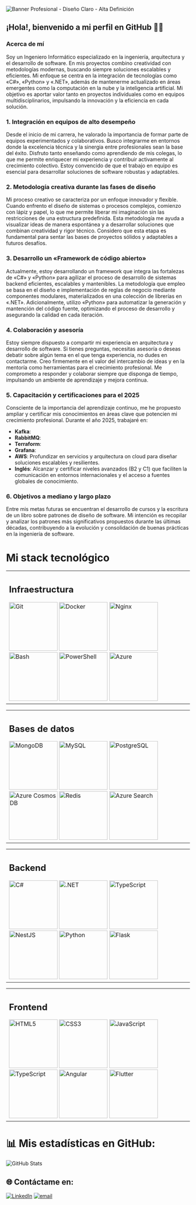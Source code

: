 ![Banner Profesional - Diseño Claro - Alta Definición](https://res.cloudinary.com/dqdvzzemd/image/upload/v1740083888/Banner_Profesional_-_Dise%C3%B1o_Claro_-_Alta_Definici%C3%B3n_mcgoiv.png)

## ¡Hola!, bienvenido a mi perfil en GitHub 👋🏻

### Acerca de mí

Soy un Ingeniero Informático especializado en la ingeniería, arquitectura y el desarrollo de software. En mis proyectos combino creatividad con metodologías modernas, buscando siempre soluciones escalables y eficientes. Mi enfoque se centra en la integración de tecnologías como «C#», «Python» y «.NET», además de mantenerme actualizado en áreas emergentes como la computación en la nube y la inteligencia artificial. Mi objetivo es aportar valor tanto en proyectos individuales como en equipos multidisciplinarios, impulsando la innovación y la eficiencia en cada solución.

### 1. Integración en equipos de alto desempeño

Desde el inicio de mi carrera, he valorado la importancia de formar parte de equipos experimentados y colaborativos. Busco integrarme en entornos donde la excelencia técnica y la sinergia entre profesionales sean la base del éxito. Disfruto tanto enseñando como aprendiendo de mis colegas, lo que me permite enriquecer mi experiencia y contribuir activamente al crecimiento colectivo. Estoy convencido de que el trabajo en equipo es esencial para desarrollar soluciones de software robustas y adaptables.

### 2. Metodología creativa durante las fases de diseño

Mi proceso creativo se caracteriza por un enfoque innovador y flexible. Cuando enfrento el diseño de sistemas o procesos complejos, comienzo con lápiz y papel, lo que me permite liberar mi imaginación sin las restricciones de una estructura predefinida. Esta metodología me ayuda a visualizar ideas de manera espontánea y a desarrollar soluciones que combinan creatividad y rigor técnico. Considero que esta etapa es fundamental para sentar las bases de proyectos sólidos y adaptables a futuros desafíos.

### 3. Desarrollo un «Framework de código abierto»

Actualmente, estoy desarrollando un framework que integra las fortalezas de «C#» y «Python» para agilizar el proceso de desarrollo de sistemas backend eficientes, escalables y mantenibles. La metodología que empleo se basa en el diseño e implementación de reglas de negocio mediante componentes modulares, materializados en una colección de librerías en «.NET». Adicionalmente, utilizo «Python» para automatizar la generación y mantención del código fuente, optimizando el proceso de desarrollo y asegurando la calidad en cada iteración.

### 4. Colaboración y asesoría

Estoy siempre dispuesto a compartir mi experiencia en arquitectura y desarrollo de software. Si tienes preguntas, necesitas asesoría o deseas debatir sobre algún tema en el que tenga experiencia, no dudes en contactarme. Creo firmemente en el valor del intercambio de ideas y en la mentoría como herramientas para el crecimiento profesional. Me comprometo a responder y colaborar siempre que disponga de tiempo, impulsando un ambiente de aprendizaje y mejora continua.

### 5. Capacitación y certificaciones para el 2025

Consciente de la importancia del aprendizaje continuo, me he propuesto ampliar y certificar mis conocimientos en áreas clave que potencien mi crecimiento profesional. Durante el año 2025, trabajaré en:

- **Kafka**: 
- **RabbitMQ**: 
- **Terraform**: 
- **Grafana**: 
- **AWS**: Profundizar en servicios y arquitectura on cloud para diseñar soluciones escalables y resilientes.
- **Inglés**: Alcanzar y certificar niveles avanzados (B2 y C1) que faciliten la comunicación en entornos internacionales y el acceso a fuentes globales de conocimiento.

### 6. Objetivos a mediano y largo plazo

Entre mis metas futuras se encuentran el desarrollo de cursos y la escritura de un libro sobre patrones de diseño de software. Mi intención es recopilar y analizar los patrones más significativos propuestos durante las últimas décadas, contribuyendo a la evolución y consolidación de buenas prácticas en la ingeniería de software.

<h1>Mi stack tecnológico</h1>
<div align="center">
  <table>
    <tr>
      <td>
        <h2>Infraestructura</h2>
        <div>
          <!-- «Git» -->
          <a href="https://github.com/"><img src="https://profilinator.rishav.dev/skills-assets/git-scm-icon.svg" alt="Git" height="133"/></a>
          <!-- «Docker» -->
          <a href="https://www.docker.com/"><img src="https://profilinator.rishav.dev/skills-assets/docker-original-wordmark.svg" alt="Docker" height="133"/></a>
          <!-- «Nginx» -->
          <a href="https://www.nginx.com/"><img src="https://profilinator.rishav.dev/skills-assets/nginx-original.svg" alt="Nginx" height="133"/></a>
          <!-- «Bash» -->
          <a href="https://www.gnu.org/software/bash/"><img src="https://profilinator.rishav.dev/skills-assets/gnu_bash-icon.svg" alt="Bash" height="133"/></a>
          <!-- «PowerShell» -->
          <a href="https://docs.microsoft.com/en-us/powershell/"><img src="https://profilinator.rishav.dev/skills-assets/powershell.png" alt="PowerShell" height="133"/></a>
          <!-- «Azure» -->
          <a href="https://azure.microsoft.com/en-in/"><img src="https://profilinator.rishav.dev/skills-assets/microsoft_azure-icon.svg" alt="Azure" height="133"/></a>
        </div>
      </td>
    </tr>
  </table>   
  <table>
    <tr>
      <td>
        <h2>Bases de datos</h2>
        <div>
          <!-- «MongoDB» -->
          <a href="https://www.mongodb.com/"><img src="https://res.cloudinary.com/dqdvzzemd/image/upload/v1740173173/1-_MongoDB_-_Tagged_e3qn8i.png" alt="MongoDB" height="133"/></a>
          <!-- «MySQL» -->
          <a href="https://www.mysql.com/"><img src="https://res.cloudinary.com/dqdvzzemd/image/upload/v1740245504/2-_MySQL_-_Tagged_hkpmid.png" alt="MySQL" height="133"/></a>
          <!-- «PostgreSQL» -->
          <a href="https://www.postgresql.org/"><img src="https://res.cloudinary.com/dqdvzzemd/image/upload/v1740246047/3-_PostgreSQL_-_Tagged_ccawcn.png" alt="PostgreSQL" height="133"/></a>
          <!-- «Azure Cosmos DB» -->
          <a href="https://learn.microsoft.com/es-es/azure/cosmos-db/"><img src="https://res.cloudinary.com/dqdvzzemd/image/upload/v1740247362/4-_Azure_Cosmos_DB_-_Tagged_luotsb.png" alt="Azure Cosmos DB" height="133"/></a>
          <!-- «Azure Cache for Redis» -->
          <a href="https://redis.io/"><img src="https://res.cloudinary.com/dqdvzzemd/image/upload/v1740249966/5-_Azure_Redis_Cache_-_Tagged_fghmgz.png" alt="Redis" height="133"/></a>
          <!-- «Azure Search» -->
          <a href="https://learn.microsoft.com/es-es/azure/search/"><img src="https://res.cloudinary.com/dqdvzzemd/image/upload/v1740249966/6-_Azure_Search_-_Tagged_wksu1d.png" alt="Azure Search" height="133"/></a>
        </div>
      </td>
    </tr>
  </table>
  <table>
    <tr>
      <td>
        <h2>Backend</h2>
        <div>
          <!-- «C#» -->
          <a href="https://docs.microsoft.com/es/dotnet/csharp/"><img src="https://res.cloudinary.com/dqdvzzemd/image/upload/v1740162860/1-_C_-_Tagged_q8vek6.png" alt="C#" height="133"/></a>
          <!-- «.NET» -->
          <a href="https://dotnet.microsoft.com/download/dotnet-framework"><img src="https://res.cloudinary.com/dqdvzzemd/image/upload/v1740162860/2-_.NET_Platform_-_Tagged_schvq7.png" alt=".NET" height="133"/></a>
          <!-- «TypeScript» -->
          <a href="https://www.typescriptlang.org/"><img src="https://res.cloudinary.com/dqdvzzemd/image/upload/v1740162860/3-_TypeScript_-_Tagged_te2g5p.png" alt="TypeScript" height="133"/></a>
          <!-- «NestJS» -->
          <a href="https://nestjs.com/"><img src="https://res.cloudinary.com/dqdvzzemd/image/upload/v1740162860/4-_NestJS_-_Tagged_aezbf9.png" alt="NestJS" height="133"/></a>
          <!-- «Python» -->
          <a href="https://www.python.org/"><img src="https://res.cloudinary.com/dqdvzzemd/image/upload/v1740162861/5-_Python_-_Tagged_yjj25g.png" alt="Python" height="133"/></a>
          <!-- «Flask» -->
          <a href="https://flask.palletsprojects.com/"><img src="https://res.cloudinary.com/dqdvzzemd/image/upload/v1740162860/6-_Flask_-_Tagged_r5a94m.png" alt="Flask" height="133"/></a>
        </div>
      </td>
    </tr>
  </table>    
  <table>
    <tr>
      <td>
        <h2>Frontend</h2>
        <div>
          <!-- «HTML5» -->
          <a href="https://en.wikipedia.org/wiki/HTML5"><img src="https://profilinator.rishav.dev/skills-assets/html5-original-wordmark.svg" alt="HTML5" height="133"/></a>
          <!-- «CSS3» -->
          <a href="https://www.w3schools.com/css/"><img src="https://profilinator.rishav.dev/skills-assets/css3-original-wordmark.svg" alt="CSS3" height="133"/></a>
          <!-- «JavaScript» -->
          <a href="https://www.javascript.com/"><img src="https://res.cloudinary.com/dqdvzzemd/image/upload/v1740098798/JavaScript_h918th.png" alt="JavaScript" height="133"/></a>
          <!-- «TypeScript» -->
          <a href="https://www.typescriptlang.org/"><img src="https://res.cloudinary.com/dqdvzzemd/image/upload/v1740162860/3-_TypeScript_-_Tagged_te2g5p.png" alt="TypeScript" height="133"/></a>
          <!-- «Angular» -->
          <a href="https://angular.io/"><img src="https://profilinator.rishav.dev/skills-assets/angularjs-original.svg" alt="Angular" height="133"/></a>
          <!-- «Flutter» -->
          <a href="https://flutter.dev/"><img src="https://res.cloudinary.com/dqdvzzemd/image/upload/v1740251107/6-_Flutter_-_Tagged_ybaftg.png" alt="Flutter" height="133"/></a>
        </div>
      </td>
    </tr>
  </table>
</div>

# 📊 Mis estadísticas en GitHub:
<div style="width: 100%;">
    <img 
        src="https://github-readme-stats.vercel.app/api/top-langs/?username=CristianRojasSoftwareDeveloper&theme=swift&hide_border=false&include_all_commits=false&count_private=false&card_width=850" 
        alt="GitHub Stats" 
        style="display: block;"
    >
</div>

## 🌐 Contáctame en:
[![LinkedIn](https://img.shields.io/badge/LinkedIn-%230077B5.svg?logo=linkedin&logoColor=white)](https://linkedin.com/in/cristian-rojas-software-engineer)
[![email](https://img.shields.io/badge/Email-D14836?logo=gmail&logoColor=white)](mailto:cristian.rojas.software.engineer@gmail.com)
